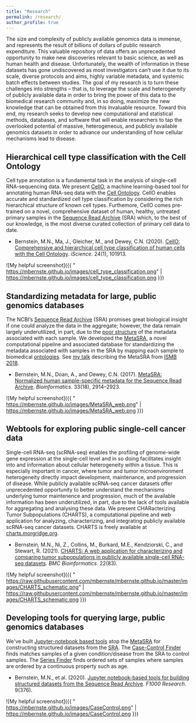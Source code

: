```yaml
---
title: "Research"
permalink: /research/
author_profile: true
---
```


The size and complexity of publicly available genomics data is immense, and represents the result of billions of dollars of public research expenditure. This valuable repository of data offers an unprecedented opportunity to make new discoveries relevant to basic science, as well as human health and disease. Unfortunately, the wealth of information in these datasets has gone undiscovered as most investigators can’t use it due to its scale, diverse protocols and aims, highly variable metadata, and systemic batch effects between studies. The goal of my research is to turn these challenges into strengths – that is, to leverage the scale and heterogeneity of publicly available data in order to bring the power of this data to the biomedical research community and, in so doing, maximize the new knowledge that can be obtained from this invaluable resource.   Toward this end, my research seeks to develop new computational and statistical methods, databases, and software that will enable researchers to tap the overlooked potential of massive, heterogeneous, and publicly available genomics datasets in order to advance our understanding of how cellular mechanisms lead to disease.

## Hierarchical cell type classification with the Cell Ontology

Cell type annotation is a fundamental task in the analysis of single-cell RNA-sequencing data. We present [CellO](https://github.com/deweylab/CellO), a machine learning-based tool for annotating human RNA-seq data with the [Cell Ontology](http://www.obofoundry.org/ontology/cl.html). CellO enables accurate and standardized cell type classification by considering the rich hierarchical structure of known cell types. Furthemore, CellO comes pre-trained on a novel, comprehensive dataset of human, healthy, untreated primary samples in the [Sequence Read Archive](https://www.ncbi.nlm.nih.gov/sra) (SRA) which, to the best of our knowledge, is the most diverse curated collection of primary cell data to date. 

* Bernstein, M.N., Ma, J., Gleicher, M., and Dewey, C.N. (2020). [CellO: Comprehensive and hierarchical cell type classification of human cells with the Cell Ontology](https://doi.org/10.1016/j.isci.2020.101913). _iScience_. 24(1), 101913.

[logo]: https://mbernste.github.io/images/MetaSRA_overview.png "Logo Title Text 2"
![My helpful screenshot]({{ "  https://mbernste.github.io/images/cell_type_classification.png" |   https://mbernste.github.io/images/cell_type_classification.png }})

## Standardizing metadata for large, public genomics databases

The NCBI’s [Sequence Read Archive](https://www.ncbi.nlm.nih.gov/sra) (SRA) promises great biological insight if one could analyze the data in the aggregate; 
however, the data remain largely underutilized, in part, due to the [poor structure](https://www.nature.com/articles/sdata201921) of the metadata associated with each sample. We developed the [MetaSRA](http://metasra.biostat.wisc.edu), a novel computational pipeline and associated database for standardizing the metadata associated with samples in the SRA by mapping each sample to biomedical [ontologies](https://en.wikipedia.org/wiki/Ontology_(information_science)).  See [my talk](https://www.youtube.com/watch?v=pVHMq9SdUtc) describing the MetaSRA from [ISMB 2018](https://www.iscb.org/ismb2018).

* Bernstein, M.N., Doan, A., and Dewey, C.N. (2017). [MetaSRA: Normalized human sample-specific metadata for the Sequence Read Archive](https://doi.org/10.1093/bioinformatics/btx334). _Bioinformatics_. 33(18), 2914–2923. 

[logo]: https://mbernste.github.io/images/MetaSRA_overview.png "Logo Title Text 2"
![My helpful screenshot]({{ " https://mbernste.github.io/images/MetaSRA_web.png" |  https://mbernste.github.io/images/MetaSRA_web.png }})

## Webtools for exploring public single-cell cancer data

Single-cell RNA-seq (scRNA-seq) enables the profiling of genome-wide gene expression at the single-cell level and in so doing facilitates insight into and information about cellular heterogeneity within a tissue. This is especially important in cancer, where tumor and tumor microenvironment heterogeneity directly impact development, maintenance, and progression of disease. While publicly available scRNA-seq cancer datasets offer unprecedented opportunity to better understand the mechanisms underlying tumor maintenence and progression, much of the available information has been underutilized, in part, due to the lack of tools available for aggregating and analysing these data. We present CHARacterizing Tumor Subpopulations (CHARTS), a computational pipeline and web application for analyzing, characterizing, and integrating publicly available scRNA-seq cancer datasets. CHARTS is freely available at [charts.morgridge.org](https://charts.morgridge.org).

* Bernstein, M.N., Ni, Z., Collins, M., Burkard, M.E., Kendziorski, C., and Stewart, R. (2021). [CHARTS: A web application for characterizing and comparing tumor subpopulations in publicly available single-cell RNA-seq datasets](https://bmcbioinformatics.biomedcentral.com/articles/10.1186/s12859-021-04021-x). _BMC Bioinformatics_. 22(83).

![My helpful screenshot]({{ " https://raw.githubusercontent.com/mbernste/mbernste.github.io/master/images/CHARTS_schematic.png" |  https://raw.githubusercontent.com/mbernste/mbernste.github.io/master/images/CHARTS_schematic.png }})


## Developing tools for querying large, public genomics databases

We've built [Jupyter-notebook based tools](https://github.com/mbernste/hypothesis-driven-SRA-queries) atop the [MetaSRA](http://metasra.biostat.wisc.edu) for constructing structured datasets from the [SRA](https://www.ncbi.nlm.nih.gov/sra). The [Case-Control Finder](https://colab.research.google.com/drive/1HX8V5yFRCh-AdkC-XHnfo6thg6VHwplC?usp=sharing) finds matches samples of a given condition/disease from the SRA to control samples. The [Series Finder](https://colab.research.google.com/drive/1BNmBokHi41ODCWeS3G_WY8OfZ54RVXf3?usp=sharing) finds ordered sets of samples where samples are ordered by a continuous property such as age.

* Bernstein, M.N., et al. (2020). [Jupyter notebook-based tools for building structured datasets from the Sequence Read Archive](https://f1000research.com/articles/9-376). _F1000 Research_. 9(376).

![My helpful screenshot]({{ " https://mbernste.github.io/images/CaseControl.png" |  https://mbernste.github.io/images/CaseControl.png }})

